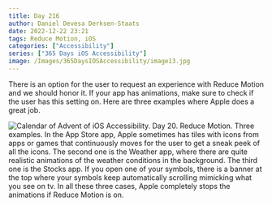 ```yaml
---
title: Day 216
author: Daniel Devesa Derksen-Staats
date: 2022-12-22 23:21
tags: Reduce Motion, iOS
categories: ["Accessibility"]
series: ["365 Days iOS Accessibility"]
image: /Images/365DaysIOSAccessibility/image13.jpg
---
```


There is an option for the user to request an experience with Reduce Motion and we should honor it. If your app has animations, make sure to check if the user has this setting on. Here are three examples where Apple does a great job.

![Calendar of Advent of iOS Accessibility. Day 20. Reduce Motion. Three examples. In the App Store app, Apple sometimes has tiles with icons from apps or games that continuously moves for the user to get a sneak peek of all the icons. The second one is the Weather app, where there are quite realistic animations of the weather conditions in the background. The third one is the Stocks app. If you open one of your symbols, there is a banner at the top where your symbols keep automatically scrolling mimicking what you see on tv. In all these three cases, Apple completely stops the animations if Reduce Motion is on.](/Images/365DaysIOSAccessibility/image13.jpg)

